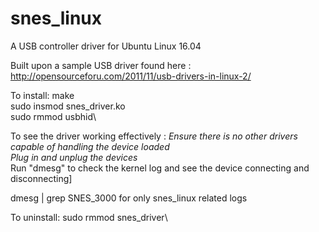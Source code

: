 # snes_linux
A USB controller driver for Ubuntu Linux 16.04

Built upon a sample USB driver found here : http://opensourceforu.com/2011/11/usb-drivers-in-linux-2/

To install:
make\
sudo insmod snes_driver.ko\
sudo rmmod usbhid\

To see the driver working effectively :
*Ensure there is no other drivers capable of handling the device loaded*\
*Plug in and unplug the devices*\
Run "dmesg" to check the kernel log and see the device connecting and disconnecting]

dmesg | grep SNES_3000 for only snes_linux related logs

To uninstall:
sudo rmmod snes_driver\

